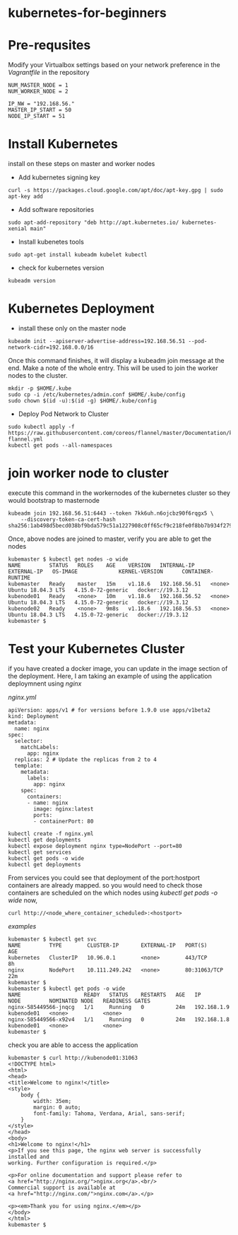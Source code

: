 # kubernetes-for-beginners

# Pre-requsites

Modify your Virtualbox settings based on your network preference in the *Vagrantfile* in the repository

```
NUM_MASTER_NODE = 1
NUM_WORKER_NODE = 2

IP_NW = "192.168.56."
MASTER_IP_START = 50
NODE_IP_START = 51
```

# Install Kubernetes
install on these steps on master and worker nodes

- Add kubernetes signing key
```
curl -s https://packages.cloud.google.com/apt/doc/apt-key.gpg | sudo apt-key add
```

- Add software repositories
```
sudo apt-add-repository "deb http://apt.kubernetes.io/ kubernetes-xenial main"
```

- Install kubenetes tools
```
sudo apt-get install kubeadm kubelet kubectl
```

- check for kubernetes version
```
kubeadm version
```

# Kubernetes Deployment
- install these only on the master node
```
kubeadm init --apiserver-advertise-address=192.168.56.51 --pod-network-cidr=192.168.0.0/16
```

Once this command finishes, it will display a kubeadm join message at the end. Make a note of the whole entry. This will be used to join the worker nodes to the cluster.

```
mkdir -p $HOME/.kube
sudo cp -i /etc/kubernetes/admin.conf $HOME/.kube/config
sudo chown $(id -u):$(id -g) $HOME/.kube/config
```

- Deploy Pod Network to Cluster
```
sudo kubectl apply -f https://raw.githubusercontent.com/coreos/flannel/master/Documentation/kube-flannel.yml
kubectl get pods --all-namespaces
```

# join worker node to cluster
execute this command in the workernodes of the kubernetes cluster so they would bootstrap to masternode
```
kubeadm join 192.168.56.51:6443 --token 7kk6uh.n6ojcbz90f6rqgx5 \
    --discovery-token-ca-cert-hash sha256:1ab498d5becd038bf9bda579c51a1227908c0ff65cf9c218fe0f8bb7b934f279
```

Once, above nodes are joined to master, verify you are able to get the nodes

```
kubemaster $ kubectl get nodes -o wide
NAME         STATUS   ROLES    AGE    VERSION   INTERNAL-IP     EXTERNAL-IP   OS-IMAGE             KERNEL-VERSION      CONTAINER-RUNTIME
kubemaster   Ready    master   15m    v1.18.6   192.168.56.51   <none>        Ubuntu 18.04.3 LTS   4.15.0-72-generic   docker://19.3.12
kubenode01   Ready    <none>   10m    v1.18.6   192.168.56.52   <none>        Ubuntu 18.04.3 LTS   4.15.0-72-generic   docker://19.3.12
kubenode02   Ready    <none>   9m8s   v1.18.6   192.168.56.53   <none>        Ubuntu 18.04.3 LTS   4.15.0-72-generic   docker://19.3.12
kubemaster $
```

# Test your Kubernetes Cluster 
if you have created a docker image, you can update in the image section of the deployment. Here, I am taking an example of using the application deploymnent using *nginx*

*nginx.yml*
```
apiVersion: apps/v1 # for versions before 1.9.0 use apps/v1beta2
kind: Deployment
metadata:
  name: nginx
spec:
  selector:
    matchLabels:
      app: nginx
  replicas: 2 # Update the replicas from 2 to 4
  template:
    metadata:
      labels:
        app: nginx
    spec:
      containers:
      - name: nginx
        image: nginx:latest
        ports:
        - containerPort: 80
```

```
kubectl create -f nginx.yml
kubectl get deployments
kubectl expose deployment nginx type=NodePort --port=80
kubectl get services
kubectl get pods -o wide
kubectl get deployments
```

From services you could see that deployment of the port:hostport containers are already mapped. so you would need to check those containers are scheduled on the which nodes using *kubectl get pods -o wide*
now, 

```
curl http://<node_where_container_scheduled>:<hostport>
```

*examples* 

```
kubemaster $ kubectl get svc
NAME         TYPE        CLUSTER-IP       EXTERNAL-IP   PORT(S)        AGE
kubernetes   ClusterIP   10.96.0.1        <none>        443/TCP        8h
nginx        NodePort    10.111.249.242   <none>        80:31063/TCP   22m
kubemaster $
kubemaster $ kubectl get pods -o wide
NAME                    READY   STATUS    RESTARTS   AGE   IP            NODE         NOMINATED NODE   READINESS GATES
nginx-585449566-jnqcg   1/1     Running   0          24m   192.168.1.9   kubenode01   <none>           <none>
nginx-585449566-x92v4   1/1     Running   0          24m   192.168.1.8   kubenode01   <none>           <none>
kubemaster $
```
check you are able to access the application

```
kubemaster $ curl http://kubenode01:31063
<!DOCTYPE html>
<html>
<head>
<title>Welcome to nginx!</title>
<style>
    body {
        width: 35em;
        margin: 0 auto;
        font-family: Tahoma, Verdana, Arial, sans-serif;
    }
</style>
</head>
<body>
<h1>Welcome to nginx!</h1>
<p>If you see this page, the nginx web server is successfully installed and
working. Further configuration is required.</p>

<p>For online documentation and support please refer to
<a href="http://nginx.org/">nginx.org</a>.<br/>
Commercial support is available at
<a href="http://nginx.com/">nginx.com</a>.</p>

<p><em>Thank you for using nginx.</em></p>
</body>
</html>
kubemaster $
```
